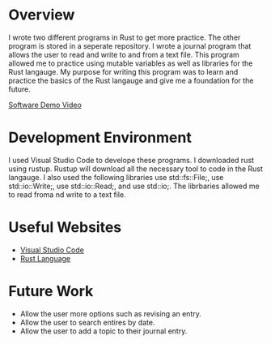 # Overview

I wrote two different programs in Rust to get more practice. The other program is stored in a seperate repository. I wrote a journal program that allows the user to read and 
write to and from a text file. This program allowed me to practice using mutable variables as well as libraries for the Rust langauge. My purpose for writing this program was to 
learn and practice the basics of the Rust langauge and give me a foundation for the future.

[Software Demo Video](https://www.loom.com/share/171098684a88417f931344a35eeec03f)

# Development Environment
I used Visual Studio Code to develope these programs. I downloaded rust using rustup. Rustup will download all the necessary tool to code in the Rust langauge. I also used the
following libraries use std::fs::File;, use std::io::Write;, use std::io::Read;, and use std::io;. The librbaries allowed me to read froma nd write to a text file.

# Useful Websites

- [Visual Studio Code](https://code.visualstudio.com/docs/languages/rust)
- [Rust Language](https://users.rust-lang.org/t/how-to-get-user-input/5176)

# Future Work

- Allow the user more options such as revising an entry.
- Allow the user to search entires by date.
- Allow the user to add a topic to their journal entry.
